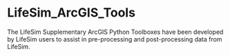 # LifeSim_ArcGIS_Tools
The LifeSim Supplementary ArcGIS Python Toolboxes have been developed by LifeSim users to assist in pre-processing and post-processing data from LifeSim.
